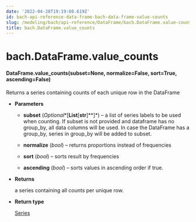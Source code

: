 ```yaml
---
date: '2022-04-28T19:19:08.619Z'
id: bach-api-reference-data-frame-bach-data-frame-value-counts
slug: /modeling/bach/api-reference/DataFrame/bach.DataFrame.value-counts/
title: bach.DataFrame.value_counts
---
```


# bach.DataFrame.value_counts


#### DataFrame.value_counts(subset=None, normalize=False, sort=True, ascending=False)
Returns a series containing counts of each unique row in the DataFrame


* **Parameters**

    
    * **subset** (*Optional**[**List**[**str**]**]*) – a list of series labels to be used when counting. If subset is not provided and
    dataframe has no group_by, all data columns will be used. In case the DataFrame has a group_by,
    series in group_by will be added to subset.


    * **normalize** (*bool*) – returns proportions instead of frequencies


    * **sort** (*bool*) – sorts result by frequencies


    * **ascending** (*bool*) – sorts values in ascending order if true.



* **Returns**

    a series containing all counts per unique row.



* **Return type**

    [Series](/docs/modeling/bach/api-reference/Series/bach.Series/#bach.Series)


<!-- !! processed by numpydoc !! -->
